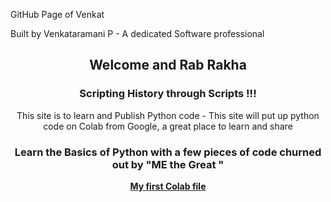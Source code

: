 
  GitHub Page of Venkat 
  
  Built by Venkataramani P - A dedicated Software professional
  
  <header>
  <h2> <b>Welcome  and  Rab Rakha </b></h2>

  <h3> <b>Scripting History through Scripts  !!!</b></h3>
  
 

This site is to learn and Publish Python code - This site will put up python code on Colab from Google, a great place to learn and share 

<h3>
  
Learn the Basics of Python with a few pieces of code churned out by "ME the Great " 
  
</h3>
  
  <a href = "https://github.com/Venkat-100/Venkat-100.github.io/blob/main/Summertrg_Venkat.ipynb"> <b>My first Colab file </b></a> 
 
  
